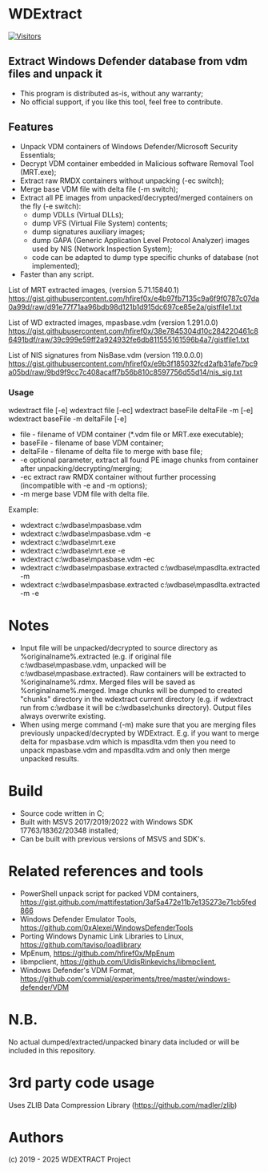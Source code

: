 # WDExtract
[![Visitors](https://api.visitorbadge.io/api/visitors?path=https%3A%2F%2Fgithub.com%2Fhfiref0x%2FWDExtract&countColor=%23263759&style=flat)](https://visitorbadge.io/status?path=https%3A%2F%2Fgithub.com%2Fhfiref0x%2FWDExtract)

## Extract Windows Defender database from vdm files and unpack it

+ This program is distributed as-is, without any warranty;
+ No official support, if you like this tool, feel free to contribute.

## Features
* Unpack VDM containers of Windows Defender/Microsoft Security Essentials;
* Decrypt VDM container embedded in Malicious software Removal Tool (MRT.exe);
* Extract raw RMDX containers without unpacking (-ec switch);
* Merge base VDM file with delta file (-m switch);
* Extract all PE images from unpacked/decrypted/merged containers on the fly (-e switch):
   * dump VDLLs (Virtual DLLs);
   * dump VFS (Virtual File System) contents;
   * dump signatures auxiliary images;
   * dump GAPA (Generic Application Level Protocol Analyzer) images used by NIS (Network Inspection System);
   * code can be adapted to dump type specific chunks of database (not implemented);
* Faster than any script.

List of MRT extracted images, (version 5.71.15840.1)
https://gist.githubusercontent.com/hfiref0x/e4b97fb7135c9a6f9f0787c07da0a99d/raw/d91e77f71aa96bdb98d121b1d915dc697ce85e2a/gistfile1.txt

List of WD extracted images, mpasbase.vdm (version 1.291.0.0)
https://gist.githubusercontent.com/hfiref0x/38e7845304d10c284220461c86491bdf/raw/39c999e59ff2a924932fe6db811555161596b4a7/gistfile1.txt

List of NIS signatures from NisBase.vdm (version 119.0.0.0)
https://gist.githubusercontent.com/hfiref0x/e9b3f185032fcd2afb31afe7bc9a05bd/raw/9bd9f9cc7c408acaff7b56b810c8597756d55d14/nis_sig.txt

### Usage
wdextract file [-e]
wdextract file [-ec]
wdextract baseFile deltaFile -m [-e]
wdextract baseFile -m deltaFile [-e]

* file - filename of VDM container (*.vdm file or MRT.exe executable);
* baseFile - filename of base VDM container;
* deltaFile - filename of delta file to merge with base file;
* -e optional parameter, extract all found PE image chunks from container after unpacking/decrypting/merging;
* -ec extract raw RMDX container without further processing (incompatible with -e and -m options);
* -m merge base VDM file with delta file.

Example:
+ wdextract c:\wdbase\mpasbase.vdm
+ wdextract c:\wdbase\mpasbase.vdm -e
+ wdextract c:\wdbase\mrt.exe
+ wdextract c:\wdbase\mrt.exe -e
+ wdextract c:\wdbase\mpasbase.vdm -ec
+ wdextract c:\wdbase\mpasbase.extracted c:\wdbase\mpasdlta.extracted -m
+ wdextract c:\wdbase\mpasbase.extracted c:\wdbase\mpasdlta.extracted -m -e

# Notes 
+ Input file will be unpacked/decrypted to source directory as %originalname%.extracted (e.g. if original file c:\wdbase\mpasbase.vdm, unpacked will be c:\wdbase\mpasbase.extracted). Raw containers will be extracted to %originalname%.rdmx. Merged files will be saved as %originalname%.merged. Image chunks will be dumped to created "chunks" directory in the wdextract current directory (e.g. if wdextract run from c:\wdbase it will be c:\wdbase\chunks directory). Output files always overwrite existing.
+ When using merge command (-m) make sure that you are merging files previously unpacked/decrypted by WDExtract. E.g. if you want to merge delta for mpasbase.vdm which is mpasdlta.vdm then you need to unpack mpasbase.vdm and mpasdlta.vdm and only then merge unpacked results.

# Build

+ Source code written in C;
+ Built with MSVS 2017/2019/2022 with Windows SDK 17763/18362/20348 installed;
+ Can be built with previous versions of MSVS and SDK's.

# Related references and tools
+ PowerShell unpack script for packed VDM containers, https://gist.github.com/mattifestation/3af5a472e11b7e135273e71cb5fed866
+ Windows Defender Emulator Tools, https://github.com/0xAlexei/WindowsDefenderTools
+ Porting Windows Dynamic Link Libraries to Linux, https://github.com/taviso/loadlibrary
+ MpEnum, https://github.com/hfiref0x/MpEnum
+ libmpclient, https://github.com/UldisRinkevichs/libmpclient,
+ Windows Defender's VDM Format, https://github.com/commial/experiments/tree/master/windows-defender/VDM

# N.B.
No actual dumped/extracted/unpacked binary data included or will be included in this repository.

# 3rd party code usage
Uses ZLIB Data Compression Library (https://github.com/madler/zlib)

# Authors
(c) 2019 - 2025 WDEXTRACT Project
